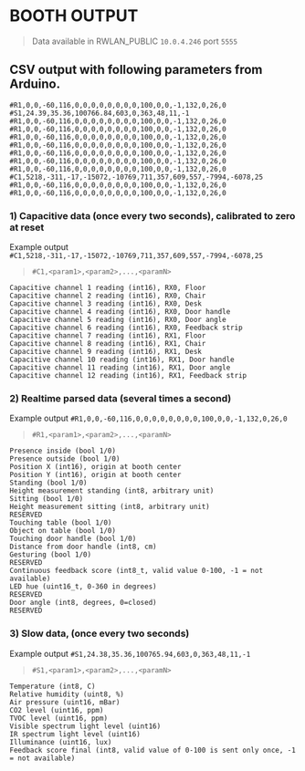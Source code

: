 # BOOTH OUTPUT

> Data available in RWLAN_PUBLIC `10.0.4.246` port `5555`

## CSV output with following parameters from Arduino.

```
#R1,0,0,-60,116,0,0,0,0,0,0,0,0,100,0,0,-1,132,0,26,0
#S1,24.39,35.36,100766.84,603,0,363,48,11,-1
#R1,0,0,-60,116,0,0,0,0,0,0,0,0,100,0,0,-1,132,0,26,0
#R1,0,0,-60,116,0,0,0,0,0,0,0,0,100,0,0,-1,132,0,26,0
#R1,0,0,-60,116,0,0,0,0,0,0,0,0,100,0,0,-1,132,0,26,0
#R1,0,0,-60,116,0,0,0,0,0,0,0,0,100,0,0,-1,132,0,26,0
#R1,0,0,-60,116,0,0,0,0,0,0,0,0,100,0,0,-1,132,0,26,0
#R1,0,0,-60,116,0,0,0,0,0,0,0,0,100,0,0,-1,132,0,26,0
#R1,0,0,-60,116,0,0,0,0,0,0,0,0,100,0,0,-1,132,0,26,0
#C1,5218,-311,-17,-15072,-10769,711,357,609,557,-7994,-6078,25
#R1,0,0,-60,116,0,0,0,0,0,0,0,0,100,0,0,-1,132,0,26,0
#R1,0,0,-60,116,0,0,0,0,0,0,0,0,100,0,0,-1,132,0,26,0
```

### 1) Capacitive data (once every two seconds), calibrated to zero at reset
Example output `#C1,5218,-311,-17,-15072,-10769,711,357,609,557,-7994,-6078,25`

> `#C1,<param1>,<param2>,...,<paramN>`

    Capacitive channel 1 reading (int16), RX0, Floor
    Capacitive channel 2 reading (int16), RX0, Chair
    Capacitive channel 3 reading (int16), RX0, Desk
    Capacitive channel 4 reading (int16), RX0, Door handle
    Capacitive channel 5 reading (int16), RX0, Door angle
    Capacitive channel 6 reading (int16), RX0, Feedback strip
    Capacitive channel 7 reading (int16), RX1, Floor
    Capacitive channel 8 reading (int16), RX1, Chair
    Capacitive channel 9 reading (int16), RX1, Desk
    Capacitive channel 10 reading (int16), RX1, Door handle
    Capacitive channel 11 reading (int16), RX1, Door angle
    Capacitive channel 12 reading (int16), RX1, Feedback strip

### 2) Realtime parsed data (several times a second)
Example output `#R1,0,0,-60,116,0,0,0,0,0,0,0,0,100,0,0,-1,132,0,26,0`

> `#R1,<param1>,<param2>,...,<paramN>`

    Presence inside (bool 1/0)
    Presence outside (bool 1/0)
    Position X (int16), origin at booth center
    Position Y (int16), origin at booth center
    Standing (bool 1/0)
    Height measurement standing (int8, arbitrary unit)
    Sitting (bool 1/0)
    Height measurement sitting (int8, arbitrary unit)
    RESERVED
    Touching table (bool 1/0)
    Object on table (bool 1/0)
    Touching door handle (bool 1/0)
    Distance from door handle (int8, cm)
    Gesturing (bool 1/0)
    RESERVED
    Continuous feedback score (int8_t, valid value 0-100, -1 = not available)
    LED hue (uint16_t, 0-360 in degrees)
    RESERVED
    Door angle (int8, degrees, 0=closed)
    RESERVED

### 3) Slow data, (once every two seconds)
Example output `#S1,24.38,35.36,100765.94,603,0,363,48,11,-1`

> `#S1,<param1>,<param2>,...,<paramN>`

    Temperature (int8, C)
    Relative humidity (uint8, %)
    Air pressure (uint16, mBar)
    CO2 level (uint16, ppm)
    TVOC level (uint16, ppm)
    Visible spectrum light level (uint16)
    IR spectrum light level (uint16)
    Illuminance (uint16, lux)
    Feedback score final (int8, valid value of 0-100 is sent only once, -1 = not available)

